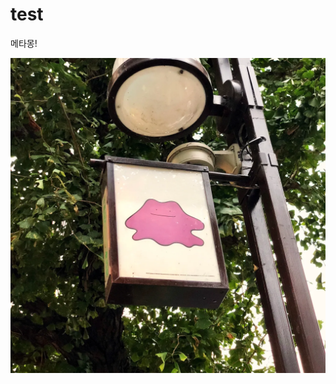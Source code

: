 # test

메타몽!

![metamong](https://raw.githubusercontent.com/robust-lobsters/robust-lobsters.github.io/refs/heads/main/__writings/metamong.webp)
